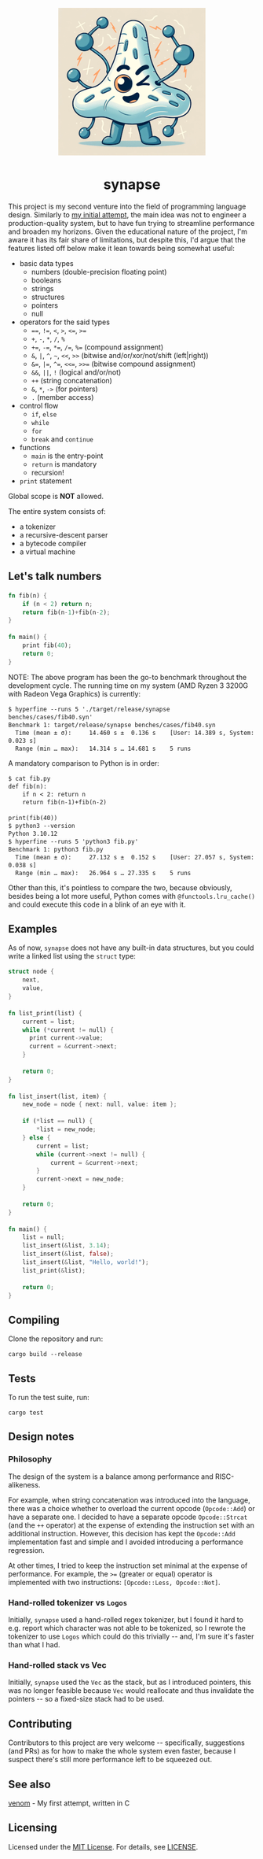 <p align="center">
  <img src="https://raw.githubusercontent.com/xqb64/synapse/master/synapse.png" alt="synapse"/>
</p>

<h1 align="center">synapse</h1>

This project is my second venture into the field of programming language design. Similarly to [my initial attempt](https://github.com/xqb64/venom), the main idea was not to engineer a production-quality system, but to have fun trying to streamline performance and broaden my horizons. Given the educational nature of the project, I'm aware it has its fair share of limitations, but despite this, I'd argue that the features listed off below make it lean towards being somewhat useful:

- basic data types
  - numbers (double-precision floating point)
  - booleans
  - strings
  - structures
  - pointers
  - null
- operators for the said types
  - `==`, `!=`, `<`, `>`, `<=`, `>=`
  - `+`, `-`, `*`, `/`, `%`
  - `+=`, `-=`, `*=`, `/=`, `%=` (compound assignment)
  - `&`, `|`, `^`, `~`, `<<`, `>>` (bitwise and/or/xor/not/shift (left|right))
  - `&=`, `|=`, `^=`, `<<=`, `>>=` (bitwise compound assignment)
  - `&&`, `||`, `!` (logical and/or/not)
  - `++` (string concatenation)
  - `&`, `*`, `->` (for pointers)
  - `.` (member access)
- control flow
  - `if`, `else`
  - `while`
  - `for`
  - `break` and `continue`
- functions
  - `main` is the entry-point
  - `return` is mandatory
  - recursion!
- `print` statement

Global scope is **NOT** allowed.

The entire system consists of:

  - a tokenizer
  - a recursive-descent parser
  - a bytecode compiler
  - a virtual machine

## Let's talk numbers

```rust
fn fib(n) {
    if (n < 2) return n;
    return fib(n-1)+fib(n-2);
}

fn main() {
    print fib(40);
    return 0;
}
```

NOTE: The above program has been the go-to benchmark throughout the development cycle. The running time on my system (AMD Ryzen 3 3200G with Radeon Vega Graphics) is currently:

```
$ hyperfine --runs 5 './target/release/synapse benches/cases/fib40.syn'
Benchmark 1: target/release/synapse benches/cases/fib40.syn
  Time (mean ± σ):     14.460 s ±  0.136 s    [User: 14.389 s, System: 0.023 s]
  Range (min … max):   14.314 s … 14.681 s    5 runs
```

A mandatory comparison to Python is in order:

```
$ cat fib.py
def fib(n):
    if n < 2: return n
    return fib(n-1)+fib(n-2)

print(fib(40))
$ python3 --version
Python 3.10.12
$ hyperfine --runs 5 'python3 fib.py'
Benchmark 1: python3 fib.py
  Time (mean ± σ):     27.132 s ±  0.152 s    [User: 27.057 s, System: 0.038 s]
  Range (min … max):   26.964 s … 27.335 s    5 runs
```

Other than this, it's pointless to compare the two, because obviously, besides being a lot more useful, Python comes with `@functools.lru_cache()` and could execute this code in a blink of an eye with it.

## Examples

As of now, `synapse` does not have any built-in data structures, but you could write a linked list using the `struct` type:

```rust
struct node {
    next,
    value,
}

fn list_print(list) {
    current = list;
    while (*current != null) {
      print current->value;
      current = &current->next;
    }

    return 0;
}

fn list_insert(list, item) {
    new_node = node { next: null, value: item };

    if (*list == null) {
        *list = new_node;
    } else {
        current = list;
        while (current->next != null) {
            current = &current->next;
        }
        current->next = new_node;
    }

    return 0;
}

fn main() {
    list = null;
    list_insert(&list, 3.14);
    list_insert(&list, false);
    list_insert(&list, "Hello, world!");
    list_print(&list);

    return 0;
}
```

## Compiling

Clone the repository and run:

```
cargo build --release
```

## Tests

To run the test suite, run:

```
cargo test
```

## Design notes

### Philosophy

The design of the system is a balance among performance and RISC-alikeness.

For example, when string concatenation was introduced into the language, there was a choice whether to overload the current opcode (`Opcode::Add`) or have a separate one. I decided to have a separate opcode `Opcode::Strcat` (and the `++` operator) at the expense of extending the instruction set with an additional instruction. However, this decision has kept the `Opcode::Add` implementation fast and simple and I avoided introducing a performance regression.

At other times, I tried to keep the instruction set minimal at the expense of performance. For example, the `>=` (greater or equal) operator is implemented with two instructions: `[Opcode::Less, Opcode::Not]`.

### Hand-rolled tokenizer vs `Logos`

Initially, `synapse` used a hand-rolled regex tokenizer, but I found it hard to e.g. report which character was not able to be tokenized, so I rewrote the tokenizer to use `Logos` which could do this trivially -- and, I'm sure it's faster than what I had.

### Hand-rolled stack vs Vec

Initially, `synapse` used the `Vec` as the stack, but as I introduced pointers, this was no longer feasible because `Vec` would reallocate and thus invalidate the pointers -- so a fixed-size stack had to be used.

## Contributing

Contributors to this project are very welcome -- specifically, suggestions (and PRs) as for how to make the whole system even faster, because I suspect there's still more performance left to be squeezed out.

## See also

[venom](https://github.com/xqb64/venom) - My first attempt, written in C

## Licensing

Licensed under the [MIT License](https://opensource.org/licenses/MIT). For details, see [LICENSE](https://github.com/xqb64/synapse/blob/master/LICENSE).
